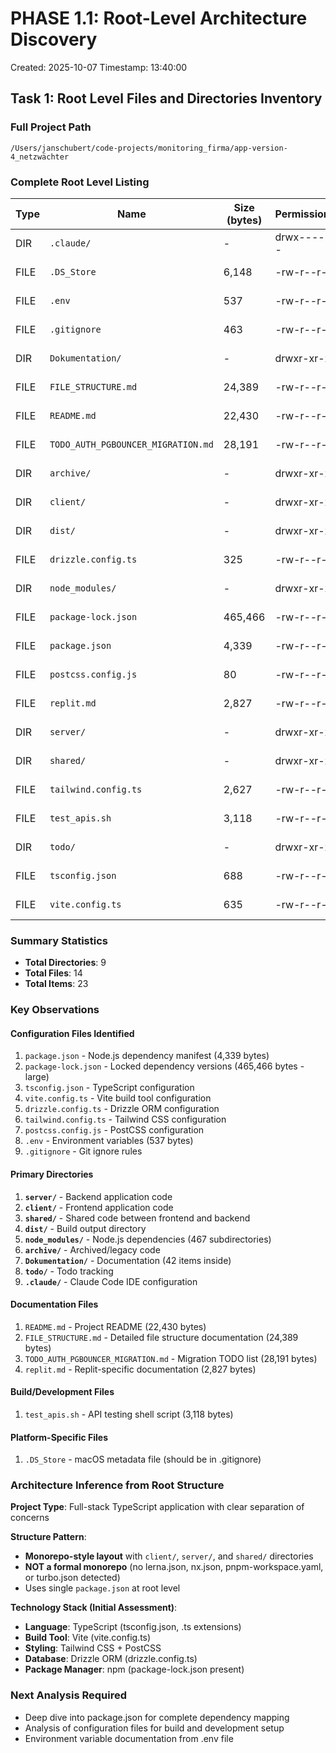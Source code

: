 # PHASE 1.1: Root-Level Architecture Discovery

Created: 2025-10-07
Timestamp: 13:40:00

## Task 1: Root Level Files and Directories Inventory

### Full Project Path
```
/Users/janschubert/code-projects/monitoring_firma/app-version-4_netzwächter
```

### Complete Root Level Listing

| Type | Name | Size (bytes) | Permissions | Last Modified |
|------|------|--------------|-------------|---------------|
| DIR | `.claude/` | - | drwx------ | Oct 7 13:33 |
| FILE | `.DS_Store` | 6,148 | -rw-r--r-- | Oct 7 10:52 |
| FILE | `.env` | 537 | -rw-r--r-- | Oct 7 11:40 |
| FILE | `.gitignore` | 463 | -rw-r--r-- | Oct 7 12:00 |
| DIR | `Dokumentation/` | - | drwxr-xr-x | Oct 7 13:37 |
| FILE | `FILE_STRUCTURE.md` | 24,389 | -rw-r--r-- | Oct 7 12:24 |
| FILE | `README.md` | 22,430 | -rw-r--r-- | Oct 7 13:35 |
| FILE | `TODO_AUTH_PGBOUNCER_MIGRATION.md` | 28,191 | -rw-r--r-- | Oct 7 11:19 |
| DIR | `archive/` | - | drwxr-xr-x | Oct 7 12:25 |
| DIR | `client/` | - | drwxr-xr-x | Oct 7 11:49 |
| DIR | `dist/` | - | drwxr-xr-x | Oct 7 12:25 |
| FILE | `drizzle.config.ts` | 325 | -rw-r--r-- | Oct 6 11:17 |
| DIR | `node_modules/` | - | drwxr-xr-x | Oct 7 11:06 |
| FILE | `package-lock.json` | 465,466 | -rw-r--r-- | Oct 7 10:54 |
| FILE | `package.json` | 4,339 | -rw-r--r-- | Oct 7 12:00 |
| FILE | `postcss.config.js` | 80 | -rw-r--r-- | Oct 6 11:17 |
| FILE | `replit.md` | 2,827 | -rw-r--r-- | Oct 6 11:17 |
| DIR | `server/` | - | drwxr-xr-x | Oct 7 13:28 |
| DIR | `shared/` | - | drwxr-xr-x | Oct 7 12:12 |
| FILE | `tailwind.config.ts` | 2,627 | -rw-r--r-- | Oct 6 11:17 |
| FILE | `test_apis.sh` | 3,118 | -rw-r--r-- | Oct 7 11:36 |
| DIR | `todo/` | - | drwxr-xr-x | Oct 7 13:28 |
| FILE | `tsconfig.json` | 688 | -rw-r--r-- | Oct 7 11:04 |
| FILE | `vite.config.ts` | 635 | -rw-r--r-- | Oct 7 11:11 |

### Summary Statistics
- **Total Directories**: 9
- **Total Files**: 14
- **Total Items**: 23

### Key Observations

#### Configuration Files Identified
1. `package.json` - Node.js dependency manifest (4,339 bytes)
2. `package-lock.json` - Locked dependency versions (465,466 bytes - large)
3. `tsconfig.json` - TypeScript configuration
4. `vite.config.ts` - Vite build tool configuration
5. `drizzle.config.ts` - Drizzle ORM configuration
6. `tailwind.config.ts` - Tailwind CSS configuration
7. `postcss.config.js` - PostCSS configuration
8. `.env` - Environment variables (537 bytes)
9. `.gitignore` - Git ignore rules

#### Primary Directories
1. **`server/`** - Backend application code
2. **`client/`** - Frontend application code
3. **`shared/`** - Shared code between frontend and backend
4. **`dist/`** - Build output directory
5. **`node_modules/`** - Node.js dependencies (467 subdirectories)
6. **`archive/`** - Archived/legacy code
7. **`Dokumentation/`** - Documentation (42 items inside)
8. **`todo/`** - Todo tracking
9. **`.claude/`** - Claude Code IDE configuration

#### Documentation Files
1. `README.md` - Project README (22,430 bytes)
2. `FILE_STRUCTURE.md` - Detailed file structure documentation (24,389 bytes)
3. `TODO_AUTH_PGBOUNCER_MIGRATION.md` - Migration TODO list (28,191 bytes)
4. `replit.md` - Replit-specific documentation (2,827 bytes)

#### Build/Development Files
1. `test_apis.sh` - API testing shell script (3,118 bytes)

#### Platform-Specific Files
1. `.DS_Store` - macOS metadata file (should be in .gitignore)

### Architecture Inference from Root Structure

**Project Type**: Full-stack TypeScript application with clear separation of concerns

**Structure Pattern**:
- **Monorepo-style layout** with `client/`, `server/`, and `shared/` directories
- **NOT a formal monorepo** (no lerna.json, nx.json, pnpm-workspace.yaml, or turbo.json detected)
- Uses single `package.json` at root level

**Technology Stack (Initial Assessment)**:
- **Language**: TypeScript (tsconfig.json, .ts extensions)
- **Build Tool**: Vite (vite.config.ts)
- **Styling**: Tailwind CSS + PostCSS
- **Database**: Drizzle ORM (drizzle.config.ts)
- **Package Manager**: npm (package-lock.json present)

### Next Analysis Required
- Deep dive into package.json for complete dependency mapping
- Analysis of configuration files for build and development setup
- Environment variable documentation from .env file
